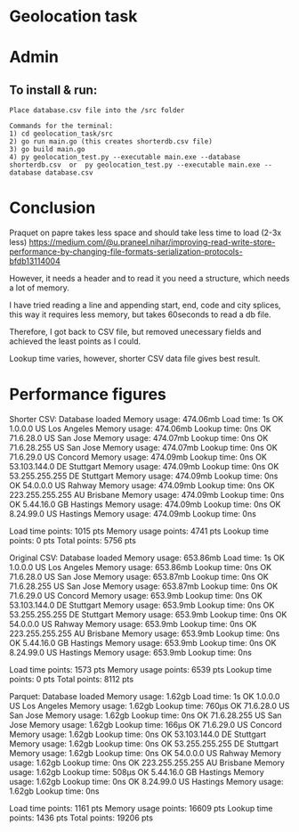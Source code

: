 # Geolocation task
 
# Admin

## To install & run:
``` 
Place database.csv file into the /src folder

Commands for the terminal:
1) cd geolocation_task/src
2) go run main.go (this creates shorterdb.csv file)
3) go build main.go
4) py geolocation_test.py --executable main.exe --database shorterdb.csv  or  py geolocation_test.py --executable main.exe --database database.csv

```

# Conclusion

Praquet on papre takes less space and should take less time to load (2-3x less) https://medium.com/@u.praneel.nihar/improving-read-write-store-performance-by-changing-file-formats-serialization-protocols-bfdb13114004

However, it needs a header and to read it you need a structure, which needs a lot of memory.

I have tried reading a line and appending start, end, code and city splices, this way it requires less memory, but takes 60seconds to read a db file.

Therefore, I got back to CSV file, but removed unecessary fields and achieved the least points as I could.

Lookup time varies, however, shorter CSV data file gives best result.

# Performance figures

Shorter CSV:
Database loaded Memory usage: 474.06mb Load time: 1s
OK    1.0.0.0 US Los Angeles Memory usage: 474.06mb Lookup time: 0ns
OK    71.6.28.0 US San Jose Memory usage: 474.07mb Lookup time: 0ns
OK    71.6.28.255 US San Jose Memory usage: 474.07mb Lookup time: 0ns
OK    71.6.29.0 US Concord Memory usage: 474.09mb Lookup time: 0ns
OK    53.103.144.0 DE Stuttgart Memory usage: 474.09mb Lookup time: 0ns
OK    53.255.255.255 DE Stuttgart Memory usage: 474.09mb Lookup time: 0ns
OK    54.0.0.0 US Rahway Memory usage: 474.09mb Lookup time: 0ns
OK    223.255.255.255 AU Brisbane Memory usage: 474.09mb Lookup time: 0ns
OK    5.44.16.0 GB Hastings Memory usage: 474.09mb Lookup time: 0ns
OK    8.24.99.0 US Hastings Memory usage: 474.09mb Lookup time: 0ns

Load time points: 1015 pts
Memory usage points: 4741 pts
Lookup time points: 0 pts
Total points: 5756 pts

Original CSV:
Database loaded Memory usage: 653.86mb Load time: 1s
OK    1.0.0.0 US Los Angeles Memory usage: 653.86mb Lookup time: 0ns
OK    71.6.28.0 US San Jose Memory usage: 653.87mb Lookup time: 0ns
OK    71.6.28.255 US San Jose Memory usage: 653.87mb Lookup time: 0ns
OK    71.6.29.0 US Concord Memory usage: 653.9mb Lookup time: 0ns
OK    53.103.144.0 DE Stuttgart Memory usage: 653.9mb Lookup time: 0ns
OK    53.255.255.255 DE Stuttgart Memory usage: 653.9mb Lookup time: 0ns
OK    54.0.0.0 US Rahway Memory usage: 653.9mb Lookup time: 0ns
OK    223.255.255.255 AU Brisbane Memory usage: 653.9mb Lookup time: 0ns
OK    5.44.16.0 GB Hastings Memory usage: 653.9mb Lookup time: 0ns
OK    8.24.99.0 US Hastings Memory usage: 653.9mb Lookup time: 0ns

Load time points: 1573 pts
Memory usage points: 6539 pts
Lookup time points: 0 pts
Total points: 8112 pts

Parquet:
Database loaded Memory usage: 1.62gb Load time: 1s
OK    1.0.0.0 US Los Angeles Memory usage: 1.62gb Lookup time: 760μs
OK    71.6.28.0 US San Jose Memory usage: 1.62gb Lookup time: 0ns
OK    71.6.28.255 US San Jose Memory usage: 1.62gb Lookup time: 166μs
OK    71.6.29.0 US Concord Memory usage: 1.62gb Lookup time: 0ns
OK    53.103.144.0 DE Stuttgart Memory usage: 1.62gb Lookup time: 0ns
OK    53.255.255.255 DE Stuttgart Memory usage: 1.62gb Lookup time: 0ns
OK    54.0.0.0 US Rahway Memory usage: 1.62gb Lookup time: 0ns
OK    223.255.255.255 AU Brisbane Memory usage: 1.62gb Lookup time: 508μs
OK    5.44.16.0 GB Hastings Memory usage: 1.62gb Lookup time: 0ns
OK    8.24.99.0 US Hastings Memory usage: 1.62gb Lookup time: 0ns

Load time points: 1161 pts
Memory usage points: 16609 pts
Lookup time points: 1436 pts
Total points: 19206 pts